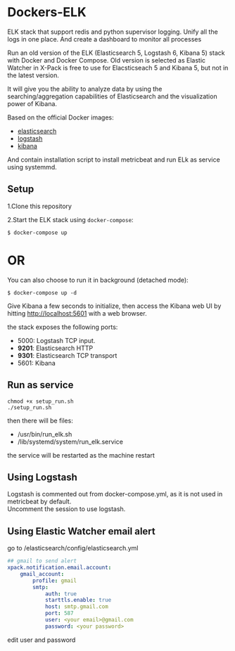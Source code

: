 # Dockers-ELK

ELK stack that support redis and python supervisor logging. Unify all the logs in one place. And create a dashboard to monitor all processes

Run an old version of the ELK (Elasticsearch 5, Logstash 6, Kibana 5) stack with Docker and Docker Compose.
Old version is selected as Elastic Watcher in X-Pack is free to use for Elacsticseach 5 and Kibana 5, but not in the latest version.

It will give you the ability to analyze data by using the searching/aggregation capabilities of Elasticsearch
and the visualization power of Kibana.

Based on the official Docker images:

* [elasticsearch](https://github.com/elastic/elasticsearch-docker)
* [logstash](https://github.com/elastic/logstash-docker)
* [kibana](https://github.com/elastic/kibana-docker)  

And contain installation script to install metricbeat and run ELk as service using systemmd.

## Setup 

1.Clone this repository  

2.Start the ELK stack using `docker-compose`:  

```console
$ docker-compose up
```
# OR

You can also choose to run it in background (detached mode):

```console
$ docker-compose up -d
```

Give Kibana a few seconds to initialize, then access the Kibana web UI by hitting
[http://localhost:5601](http://localhost:5601) with a web browser.

the stack exposes the following ports:
* 5000: Logstash TCP input.
* **9201**: Elasticsearch HTTP
* **9301**: Elasticsearch TCP transport
* 5601: Kibana

## Run as service
```console
chmod +x setup_run.sh
./setup_run.sh
```
then there will be files:
- /usr/bin/run_elk.sh
- /lib/systemd/system/run_elk.service  

the service will be restarted as the machine restart

## Using Logstash
Logstash is commented out from docker-compose.yml, as it is not used in metricbeat by default.  
Uncomment the session to use logstash.

## Using Elastic Watcher email alert
go to /elasticsearch/config/elasticsearch.yml  
```yml
## gmail to send alert
xpack.notification.email.account:
    gmail_account:
        profile: gmail
        smtp:
            auth: true
            starttls.enable: true
            host: smtp.gmail.com
            port: 587
            user: <your email>@gmail.com
            password: <your password>
```
edit user and password  
